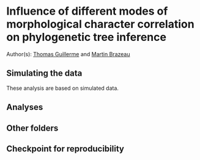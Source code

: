# Influence of different modes of morphological character correlation on phylogenetic tree inference
Author(s): [Thomas Guillerme](mailto:guillert@tcd.ie) and [Martin Brazeau](mailto:m.brazeau@imperial.ac.uk)

<!-- This repository contains all the code and data used in the manuscript [Link to final published pdf will be here](). -->

<!-- To cite the paper:  -->
<!-- > Thomas Guillerme \& Martin Brazeau. 2018. Influence of different modes of morphological character correlation on phylogenetic tree inference -->

<!-- To cite this repo:  -->
<!-- > Thomas Guillerme \& Martin Brazeau. 2018. Influence of different modes of morphological character correlation on phylogenetic tree inference -->


## Simulating the data
These analysis are based on simulated data.

## Analyses

## Other folders

## Checkpoint for reproducibility
